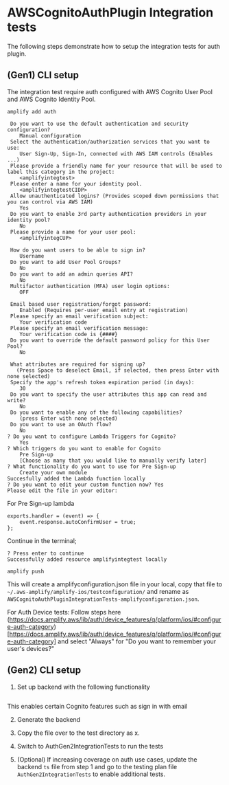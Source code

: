 #  AWSCognitoAuthPlugin Integration tests

The following steps demonstrate how to setup the integration tests for auth plugin. 

## (Gen1) CLI setup

The integration test require auth configured with AWS Cognito User Pool and AWS Cognito Identity Pool. 

```
amplify add auth

 Do you want to use the default authentication and security configuration? 
    Manual configuration
 Select the authentication/authorization services that you want to use: 
    User Sign-Up, Sign-In, connected with AWS IAM controls (Enables ...)
 Please provide a friendly name for your resource that will be used to label this category in the project: 
    <amplifyintegtest>
 Please enter a name for your identity pool. 
    <amplifyintegtestCIDP>
 Allow unauthenticated logins? (Provides scoped down permissions that you can control via AWS IAM) 
    Yes
 Do you want to enable 3rd party authentication providers in your identity pool? 
    No
 Please provide a name for your user pool: 
    <amplifyintegCUP>

 How do you want users to be able to sign in? 
    Username
 Do you want to add User Pool Groups? 
    No
 Do you want to add an admin queries API? 
    No
 Multifactor authentication (MFA) user login options: 
    OFF
 
 Email based user registration/forgot password: 
    Enabled (Requires per-user email entry at registration)
 Please specify an email verification subject: 
    Your verification code
 Please specify an email verification message: 
    Your verification code is {####}
 Do you want to override the default password policy for this User Pool? 
    No
 
 What attributes are required for signing up? 
   (Press Space to deselect Email, if selected, then press Enter with none selected)
 Specify the app's refresh token expiration period (in days): 
    30
 Do you want to specify the user attributes this app can read and write? 
    No
 Do you want to enable any of the following capabilities?
    (press Enter with none selected)
 Do you want to use an OAuth flow? 
    No
? Do you want to configure Lambda Triggers for Cognito? 
    Yes
? Which triggers do you want to enable for Cognito
    Pre Sign-up
    [Choose as many that you would like to manually verify later]
? What functionality do you want to use for Pre Sign-up 
    Create your own module
Succesfully added the Lambda function locally
? Do you want to edit your custom function now? Yes
Please edit the file in your editor: 

```

For Pre Sign-up lambda

```
exports.handler = (event) => {
    event.response.autoConfirmUser = true;
};
```

Continue in the terminal;

```
? Press enter to continue
Successfully added resource amplifyintegtest locally

amplify push
```

This will create a amplifyconfiguration.json file in your local, copy that file to `~/.aws-amplify/amplify-ios/testconfiguration/` and rename as `AWSCognitoAuthPluginIntegrationTests-amplifyconfiguration.json`.

For Auth Device tests:
Follow steps here (https://docs.amplify.aws/lib/auth/device_features/q/platform/ios/#configure-auth-category)[https://docs.amplify.aws/lib/auth/device_features/q/platform/ios/#configure-auth-category] and select "Always" for "Do you want to remember your user's devices?"


## (Gen2) CLI setup

1. Set up backend with the following functionality

```ts

```
This enables certain Cognito features such as sign in with email

2. Generate the backend

3. Copy the file over to the test directory as x.

2. Switch to AuthGen2IntegrationTests to run the tests

3. (Optional) If increasing coverage on auth use cases, update the backend `ts` file from step 1 and go to the testing plan file `AuthGen2IntegrationTests` to enable additional tests.


